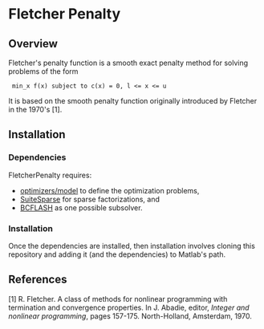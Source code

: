 # Fletcher Penalty

## Overview

Fletcher's penalty function is a smooth exact penalty method for solving
problems of the form

`` min_x f(x) subject to c(x) = 0, l <= x <= u``

It is based on the smooth penalty function originally introduced by Fletcher in
the 1970's [1].

## Installation

### Dependencies

FletcherPenalty requires:
  - <a href="https://github.com/optimizers/model">optimizers/model</a> to define the optimization problems,
  - <a href="http://faculty.cse.tamu.edu/davis/suitesparse.html">SuiteSparse</a> for sparse factorizations, and
  - <a href="https://github.com/restrin/bcflash">BCFLASH</a> as one possible subsolver.

### Installation

Once the dependencies are installed, then installation involves cloning this repository and adding it (and the dependencies) to Matlab's path.

## References
[1] R. Fletcher. A class of methods for nonlinear programming with termination and convergence properties. In J. Abadie, editor, *Integer and nonlinear programming*, pages 157-175. North-Holland, Amsterdam, 1970.
